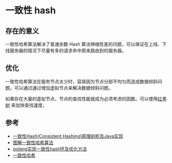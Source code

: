 # 一致性 hash

## 存在的意义

一致性哈希算法解决了普通余数 Hash 算法伸缩性差的问题，可以保证在上线、下线服务器的情况下尽量有多的请求命中原来路由到的服务器。

## 优化

一致性哈希算法在服务节点太少时，容易因为节点分部不均匀而造成数据倾斜问题。可以通过通过增加虚拟节点来解决数据倾斜问题。

如果存在大量的虚拟节点，节点的查找性能就成为必须考虑的因数。可以使用[红黑树](https://xiaozhuanlan.com/topic/1248367905) 来加快查找速度，

## 参考

+ [一致性Hash(Consistent Hashing)原理剖析及Java实现](https://blog.csdn.net/suifeng629/article/details/81567777)
+ [图解一致性哈希算法](https://segmentfault.com/a/1190000021199728)
+ [golang实现一致性hash环及优化方法](http://jintang.zone/2018/08/20/golang%E5%AE%9E%E7%8E%B0%E4%B8%80%E8%87%B4%E6%80%A7hash%E7%8E%AF%E5%8F%8A%E4%BC%98%E5%8C%96%E6%96%B9%E6%B3%95.html)
+ [一致性哈希](https://geektutu.com/post/geecache-day4.html)
